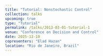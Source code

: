 ```yaml
---
title: "Tutorial: Nonstochastic Control"
collection: talks
upcoming: true
type: "Tutorial"
permalink: /talks/2013-03-01-tutorial-1
venue: "Conference on Decision and Control"
date: 2025-12-10
copresenters: "Elad Hazan"
location: "Rio de Janeiro, Brazil"
---
```


